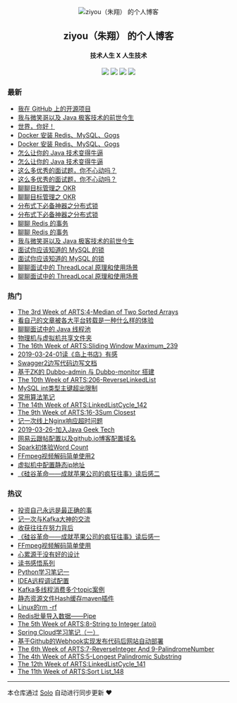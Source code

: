 <p align="center"><img alt="ziyou（朱翔） 的个人博客" src="https://static.b3log.org/images/brand/solo-32.png"></p><h2 align="center">
ziyou（朱翔） 的个人博客
</h2>

<h4 align="center">技术人生 X 人生技术</h4>
<p align="center"><a title="ziyou（朱翔） 的个人博客" target="_blank" href="https://github.com/zhuSilence/solo-blog"><img src="https://img.shields.io/github/last-commit/zhuSilence/solo-blog.svg?style=flat-square&color=FF9900"></a>
<a title="GitHub repo size in bytes" target="_blank" href="https://github.com/zhuSilence/solo-blog"><img src="https://img.shields.io/github/repo-size/zhuSilence/solo-blog.svg?style=flat-square"></a>
<a title="Solo Version" target="_blank" href="https://github.com/b3log/solo/releases"><img src="https://img.shields.io/badge/solo-3.6.5-f1e05a.svg?style=flat-square&color=blueviolet"></a>
<a title="Hits" target="_blank" href="https://github.com/b3log/hits"><img src="https://hits.b3log.org/zhuSilence/solo-blog.svg"></a></p>

### 最新

* [我在 GitHub 上的开源项目](http://home.zxsilence.cn:29090/my-github-repos)
* [我与微笑哥以及 Java 极客技术的前世今生](http://home.zxsilence.cn:29090/articles/2019/10/06/1570336005570.html)
* [世界，你好！](http://home.zxsilence.cn:29090/hello-solo)
* [Docker 安装 Redis、MySQL、Gogs](http://home.zxsilence.cn:29090/articles/2019/10/03/1570340331784.html)
* [Docker 安装 Redis、MySQL、Gogs](http://home.zxsilence.cn:29090/articles/2019/10/03/1571673928507.html)
* [怎么让你的 Java 技术变得牛逼](http://home.zxsilence.cn:29090/articles/2019/09/26/1570340333653.html)
* [怎么让你的 Java 技术变得牛逼](http://home.zxsilence.cn:29090/articles/2019/09/26/1571673931161.html)
* [这么多优秀的面试题，你不心动吗？](http://home.zxsilence.cn:29090/articles/2019/07/27/1570340329173.html)
* [这么多优秀的面试题，你不心动吗？](http://home.zxsilence.cn:29090/articles/2019/07/27/1571673925403.html)
* [聊聊目标管理之 OKR](http://home.zxsilence.cn:29090/articles/2019/07/24/1570340330829.html)
* [聊聊目标管理之 OKR](http://home.zxsilence.cn:29090/articles/2019/07/24/1571673927169.html)
* [分布式下必备神器之分布式锁](http://home.zxsilence.cn:29090/articles/2019/07/11/1570340330491.html)
* [分布式下必备神器之分布式锁](http://home.zxsilence.cn:29090/articles/2019/07/11/1571673926611.html)
* [聊聊 Redis 的事务](http://home.zxsilence.cn:29090/articles/2019/07/02/1570340330089.html)
* [聊聊 Redis 的事务](http://home.zxsilence.cn:29090/articles/2019/07/02/1571673925983.html)
* [我与微笑哥以及 Java 极客技术的前世今生](http://home.zxsilence.cn:29090/articles/2019/06/07/1571673924824.html)
* [面试你应该知道的 MySQL 的锁](http://home.zxsilence.cn:29090/articles/2019/06/02/1570340331180.html)
* [面试你应该知道的 MySQL 的锁](http://home.zxsilence.cn:29090/articles/2019/06/02/1571673927635.html)
* [聊聊面试中的 ThreadLocal 原理和使用场景](http://home.zxsilence.cn:29090/articles/2019/05/12/1570340333112.html)
* [聊聊面试中的 ThreadLocal 原理和使用场景](http://home.zxsilence.cn:29090/articles/2019/05/12/1571673930413.html)

### 热门

* [The 3rd Week of ARTS:4-Median of Two Sorted Arrays](http://home.zxsilence.cn:29090/articles/2018/07/14/1570340346034.html)
* [看自己的文章被各大平台转载是一种什么样的体验](http://home.zxsilence.cn:29090/articles/2019/04/07/1570340332873.html)
* [聊聊面试中的 Java 线程池](http://home.zxsilence.cn:29090/articles/2019/04/29/1570340332611.html)
* [物理机与虚拟机共享文件夹](http://home.zxsilence.cn:29090/articles/2017/01/08/1570340338523.html)
* [The 16th Week of ARTS:Sliding Window Maximum_239](http://home.zxsilence.cn:29090/articles/2018/12/09/1570340347250.html)
* [2019-03-24-01读《岛上书店》有感](http://home.zxsilence.cn:29090/articles/2019/03/24/1570340331455.html)
* [Swagger2边写代码边写文档](http://home.zxsilence.cn:29090/articles/2019/03/28/1570340332324.html)
* [基于ZK的 Dubbo-admin 与 Dubbo-monitor 搭建](http://home.zxsilence.cn:29090/articles/2019/04/09/1570340333393.html)
* [The 10th Week of ARTS:206-ReverseLinkedList](http://home.zxsilence.cn:29090/articles/2018/10/14/1570340347519.html)
* [MySQL int类型主键超出限制](http://home.zxsilence.cn:29090/articles/2017/07/15/1570340334400.html)
* [常用算法笔记](http://home.zxsilence.cn:29090/articles/2018/11/02/1570340339479.html)
* [The 14th Week of ARTS:LinkedListCycle_142](http://home.zxsilence.cn:29090/articles/2018/11/25/1570340339742.html)
* [The 9th Week of ARTS:16-3Sum Closest](http://home.zxsilence.cn:29090/articles/2018/09/01/1570340340370.html)
* [记一次线上Nginx响应超时问题](http://home.zxsilence.cn:29090/articles/2018/08/31/1570340349147.html)
* [2019-03-26-加入Java Geek Tech](http://home.zxsilence.cn:29090/articles/2019/03/26/1570340333874.html)
* [网易云跟帖配置以及github.io博客配置域名](http://home.zxsilence.cn:29090/articles/2017/05/10/1570340334855.html)
* [Spark初体验Word Count](http://home.zxsilence.cn:29090/articles/2017/05/24/1570340335178.html)
* [FFmpeg视频解码简单使用2](http://home.zxsilence.cn:29090/articles/2017/09/27/1570340335456.html)
* [虚拟机中配置静态ip地址](http://home.zxsilence.cn:29090/articles/2017/03/28/1570340336965.html)
* [《硅谷革命——成就苹果公司的疯狂往事》读后感二](http://home.zxsilence.cn:29090/articles/2017/10/22/1570340337252.html)

### 热议

* [投资自己永远是最正确的事](http://home.zxsilence.cn:29090/articles/2017/11/03/1570340334130.html)
* [记一次与Kafka大神的交流](http://home.zxsilence.cn:29090/articles/2017/10/27/1570340334613.html)
* [收获往往在努力背后](http://home.zxsilence.cn:29090/articles/2017/04/02/1570340335807.html)
* [《硅谷革命——成就苹果公司的疯狂往事》读后感一](http://home.zxsilence.cn:29090/articles/2017/10/21/1570340336079.html)
* [FFmpeg视频解码简单使用](http://home.zxsilence.cn:29090/articles/2017/01/12/1570340336388.html)
* [心累源于没有好的设计](http://home.zxsilence.cn:29090/articles/2017/05/18/1570340336705.html)
* [读书感悟系列](http://home.zxsilence.cn:29090/articles/2017/09/27/1570340337535.html)
* [Python学习笔记一](http://home.zxsilence.cn:29090/articles/2017/10/17/1570340337807.html)
* [IDEA远程调试配置](http://home.zxsilence.cn:29090/articles/2017/03/29/1570340338081.html)
* [Kafka多线程消费多个topic案例](http://home.zxsilence.cn:29090/articles/2017/05/29/1570340338307.html)
* [静态资源文件Hash缓存maven插件](http://home.zxsilence.cn:29090/articles/2017/07/31/1570340338735.html)
* [Linux的rm -rf](http://home.zxsilence.cn:29090/articles/2017/02/19/1570340338964.html)
* [Redis批量导入数据——Pipe](http://home.zxsilence.cn:29090/articles/2017/03/27/1570340339190.html)
* [The 5th Week of ARTS:8-String to Integer (atoi)](http://home.zxsilence.cn:29090/articles/2018/07/28/1570340340057.html)
* [Spring Cloud学习笔记（一）](http://home.zxsilence.cn:29090/articles/2018/03/17/1570340340759.html)
* [基于Github的Webhook实现发布代码后网站自动部署](http://home.zxsilence.cn:29090/articles/2018/07/16/1570340341122.html)
* [The 6th Week of ARTS:7-ReverseInteger And 9-PalindromeNumber](http://home.zxsilence.cn:29090/articles/2018/08/05/1570340341441.html)
* [The 4th Week of ARTS:5-Longest Palindromic Substring](http://home.zxsilence.cn:29090/articles/2018/07/22/1570340342052.html)
* [The 12th Week of ARTS:LinkedListCycle_141](http://home.zxsilence.cn:29090/articles/2018/11/11/1570340342473.html)
* [The 11th Week of ARTS:Sort List_148](http://home.zxsilence.cn:29090/articles/2018/11/04/1570340342764.html)

---

本仓库通过 [Solo](https://github.com/b3log/solo) 自动进行同步更新 ❤️ 